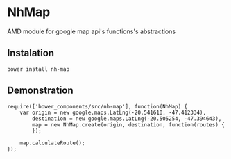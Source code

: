 # NhMap
AMD module for google map api's functions's abstractions

## Instalation
    bower install nh-map
  
## Demonstration
    require(['bower_components/src/nh-map'], function(NhMap) {
        var origin = new google.maps.LatLng(-20.541610, -47.412334),
            destination = new google.maps.LatLng(-20.505254, -47.394643),
            map = new NhMap.create(origin, destination, function(routes) {
            });

        map.calculateRoute();
    });